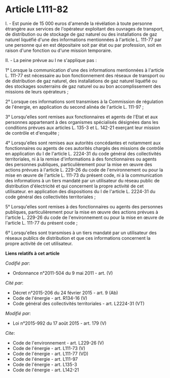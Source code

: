 # Article L111-82

I. - Est punie de 15 000 euros d'amende la révélation à toute personne étrangère aux services de l'opérateur exploitant des
ouvrages de transport, de distribution ou de stockage de gaz naturel ou des installations de gaz naturel liquéfié d'une des
informations mentionnées à l'article L. 111-77 par une personne qui en est dépositaire soit par état ou par profession, soit
en raison d'une fonction ou d'une mission temporaire. 

II. - La peine prévue au I ne s'applique pas : 

1° Lorsque la communication d'une des informations mentionnées à l'article L. 111-77 est nécessaire au bon fonctionnement des
réseaux de transport ou de distribution de gaz naturel, des installations de gaz naturel liquéfié ou des stockages
souterrains de gaz naturel ou au bon accomplissement des missions de leurs opérateurs ; 

2° Lorsque ces informations sont transmises à la Commission de régulation de l'énergie, en application du second alinéa de
l'article L. 111-97 ; 

3° Lorsqu'elles sont remises aux fonctionnaires et agents de l'Etat et aux personnes appartenant à des organismes spécialisés
désignées dans les conditions prévues aux articles L. 135-3 et L. 142-21 exerçant leur mission de contrôle et d'enquête ; 

4° Lorsqu'elles sont remises aux autorités concédantes et notamment aux fonctionnaires ou agents de ces autorités chargés des
missions de contrôle en application du I de l'article L. 2224-31 du code général des collectivités territoriales, ni à la
remise d'informations à des fonctionnaires ou agents des personnes publiques, particulièrement pour la mise en œuvre des
actions prévues à l'article L. 229-26 du code de l'environnement ou pour la mise en œuvre de l'article L. 111-73 du présent
code, ni à la communication des informations à un tiers mandaté par un utilisateur du réseau public de distribution
d'électricité et qui concernent la propre activité de cet utilisateur. en application des dispositions du I de l'article L.
2224-31 du code général des collectivités territoriales ; 

5° Lorsqu'elles sont remises à des fonctionnaires ou agents des personnes publiques, particulièrement pour la mise en œuvre
des actions prévues à l'article L. 229-26 du code de l'environnement ou pour la mise en œuvre de l'article L. 111-77 du
présent code ; 

6° Lorsqu'elles sont transmises à un tiers mandaté par un utilisateur des réseaux publics de distribution et que ces
informations concernent la propre activité de cet utilisateur.

**Liens relatifs à cet article**

_Codifié par_:

  - Ordonnance n°2011-504 du 9 mai 2011 - art. (V)

_Cité par_:

  - Décret n°2015-206 du 24 février 2015 - art. 9 (Ab)
  - Code de l'énergie - art. R134-16 (V)
  - Code général des collectivités territoriales - art. L2224-31 (VT)

_Modifié par_:

  - Loi n°2015-992 du 17 août 2015 - art. 179 (V)

_Cite_:

  - Code de l'environnement - art. L229-26 (V)
  - Code de l'énergie - art. L111-73 (V)
  - Code de l'énergie - art. L111-77 (VD)
  - Code de l'énergie - art. L111-97
  - Code de l'énergie - art. L135-3
  - Code de l'énergie - art. L142-21
